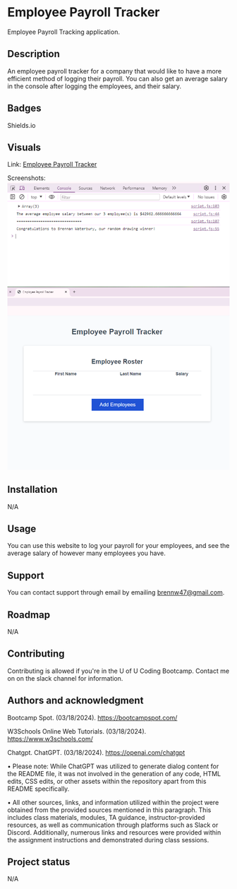 # Employee Payroll Tracker
Employee Payroll Tracking application.

## Description
An employee payroll tracker for a company that would like to have a more efficient method of logging their payroll. You can also get an average salary in the console after logging the employees, and their salary.

## Badges
Shields.io

## Visuals
Link: <a href="https://bwater47.github.io/Employee-Payroll-Tracker/">Employee Payroll Tracker</a>

Screenshots: <img src="./images/PayrollLog.png" alt="Payroll Console Log"/> <img src="./images/PayrollUI.png" alt="Payroll Live Site"/>

## Installation
N/A

## Usage
You can use this website to log your payroll for your employees, and see the average salary of however many employees you have.

## Support
You can contact support through email by emailing brennw47@gmail.com.

## Roadmap
N/A

## Contributing
Contributing is allowed if you're in the U of U Coding Bootcamp. Contact me on on the slack channel for information.

## Authors and acknowledgment
Bootcamp Spot. (03/18/2024). https://bootcampspot.com/

W3Schools Online Web Tutorials. (03/18/2024). https://www.w3schools.com/ 

Chatgpt. ChatGPT. (03/18/2024). https://openai.com/chatgpt

• Please note: While ChatGPT was utilized to generate dialog content for the README file, it was not involved in the generation of any code, HTML edits, CSS edits, or other assets within the repository apart from this README specifically.

• All other sources, links, and information utilized within the project were obtained from the provided sources mentioned in this paragraph. This includes class materials, modules, TA guidance, instructor-provided resources, as well as communication through platforms such as Slack or Discord. Additionally, numerous links and resources were provided within the assignment instructions and demonstrated during class sessions.

## Project status
N/A